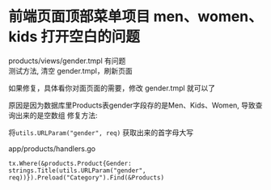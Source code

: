 # 前端页面顶部菜单项目 men、women、kids 打开空白的问题

products/views/gender.tmpl 有问题  
测试方法, 清空 gender.tmpl，刷新页面

如果修复，具体看你对面页面的需要，修改 gender.tmpl 就可以了

原因是因为数据库里Products表gender字段存的是Men、Kids、Women, 导致查询出来的是空数组
修复方法: 

将`utils.URLParam("gender", req)` 获取出来的首字母大写

app/products/handlers.go

```
tx.Where(&products.Product{Gender: strings.Title(utils.URLParam("gender", req))}).Preload("Category").Find(&Products)
```

